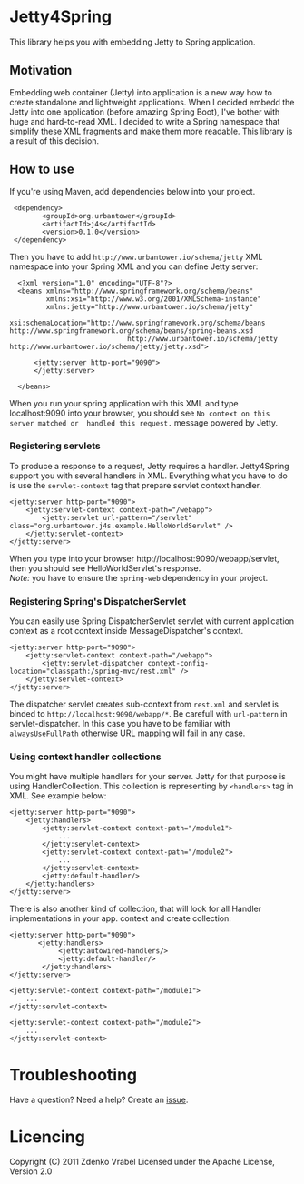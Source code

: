 # Jetty4Spring

This library helps you with embedding Jetty to Spring application.

## Motivation

Embedding web container (Jetty) into application is a new way how to create standalone and lightweight applications. When I decided embedd the 
Jetty into one application (before amazing Spring Boot), I've bother with huge and hard-to-read XML. I decided to write a Spring namespace that
simplify these XML fragments and make them more readable. This library is a result of this decision.
 
## How to use

  If you're using Maven, add dependencies below into your project.
  
     <dependency>
            <groupId>org.urbantower</groupId>
            <artifactId>j4s</artifactId>
            <version>0.1.0</version>
     </dependency>
             
  Then you have to add `http://www.urbantower.io/schema/jetty` XML namespace into your Spring XML and you can define Jetty server:
  
      <?xml version="1.0" encoding="UTF-8"?>
      <beans xmlns="http://www.springframework.org/schema/beans"
             xmlns:xsi="http://www.w3.org/2001/XMLSchema-instance"
             xmlns:jetty="http://www.urbantower.io/schema/jetty"
             xsi:schemaLocation="http://www.springframework.org/schema/beans http://www.springframework.org/schema/beans/spring-beans.xsd
                                 http://www.urbantower.io/schema/jetty http://www.urbantower.io/schema/jetty/jetty.xsd">     
      
          <jetty:server http-port="9090">
          </jetty:server>
            
      </beans>
      
  When you run your spring application with this XML and type localhost:9090 into your browser, you should see `No context on this server matched or 
  handled this request.` message powered by Jetty.
    
### Registering servlets
  
  To produce a response to a request, Jetty requires a handler. Jetty4Spring support you with several handlers in XML.
  Everything what you have to do is use the `servlet-context` tag that prepare servlet context handler.
  
    <jetty:server http-port="9090">
        <jetty:servlet-context context-path="/webapp">
            <jetty:servlet url-pattern="/servlet" class="org.urbantower.j4s.example.HelloWorldServlet" />
        </jetty:servlet-context>          
    </jetty:server>               
    
  When you type into your browser http://localhost:9090/webapp/servlet, then you should see HelloWorldServlet's response.  
  *Note:* you have to ensure the `spring-web` dependency in your project.
   
### Registering Spring's DispatcherServlet
   
  You can easily use Spring DispatcherServlet servlet with current application context as a root context inside MessageDispatcher's context.

    <jetty:server http-port="9090">
        <jetty:servlet-context context-path="/webapp">
            <jetty:servlet-dispatcher context-config-location="classpath:/spring-mvc/rest.xml" />
        </jetty:servlet-context>
    </jetty:server>
    
   The dispatcher servlet creates sub-context from `rest.xml` and servlet is binded to `http://localhost:9090/webapp/*`. Be carefull with 
   `url-pattern` in servlet-dispatcher. In this case you have to be familiar with `alwaysUseFullPath` otherwise URL mapping will fail in any case.
   
### Using context handler collections
   
   You might have multiple handlers for your server. Jetty for that purpose is using HandlerCollection. This collection is representing by 
   `<handlers>` tag in XML. See example below:
   
    <jetty:server http-port="9090">
        <jetty:handlers>
            <jetty:servlet-context context-path="/module1">
                ...
            </jetty:servlet-context>
            <jetty:servlet-context context-path="/module2">
                ...
            </jetty:servlet-context>
            <jetty:default-handler/>
        </jetty:handlers>
    </jetty:server>               
   
   There is also another kind of collection, that will look for all Handler implementations in your app. context and create collection:
   
    <jetty:server http-port="9090">
           <jetty:handlers>
                <jetty:autowired-handlers/>
                <jetty:default-handler/>
            </jetty:handlers>
    </jetty:server>
       
    <jetty:servlet-context context-path="/module1">
        ...
    </jetty:servlet-context>
    
    <jetty:servlet-context context-path="/module2">
        ...
    </jetty:servlet-context>
    
# Troubleshooting
    
 Have a question? Need a help? Create an [issue](https://github.com/urbantower/jetty4spring/issues/new). 
   
# Licencing
    
 Copyright (C) 2011 Zdenko Vrabel Licensed under the Apache License, Version 2.0